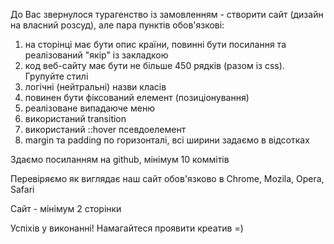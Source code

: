 До Вас звернулося турагенство із замовленням - створити сайт (дизайн на власний розсуд), але пара пунктів обов'язкові:

1. на сторінці має бути опис країни, повинні бути посилання та реалізований "якір" із закладкою
2. код веб-сайту має бути не більше 450 рядків (разом із css). Групуйте стилі
3. логічні (нейтральні) назви класів
4. повинен бути фіксований елемент (позиціонування)
5. реалізоване випадаюче меню
6. використаний transition
7. використаний ::hover псевдоелемент
8. margin та padding по горизонталі, всі ширини задаємо в відсотках

Здаємо посиланням на github, мінімум 10 коммітів

Перевіряємо як виглядає наш сайт обов'язково в Chrome, Mozila, Opera, Safari

Сайт - мінімум 2 сторінки

Успіхів у виконанні! Намагайтеся проявити креатив =)
